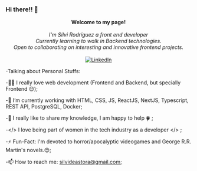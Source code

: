 ### Hi there!! 👋


<p align="center">
    <b>Welcome to my page!</b><br><br>
    <i>
        I'm Silvi Rodríguez a front end developer<br>
        Currently learning to walk in Backend technologies.<br>
        Open to collaborating on interesting and innovative frontend projects.<br>
    </i><br>
    <a href="https://www.linkedin.com/in/silvi-rodriguez-54722784/">
        <img src="https://img.shields.io/badge/LinkedIn-blue?style=flat-square&logo=linkedin" alt="LinkedIn">
    </a>
</p>


-Talking about Personal Stuffs:

-👩‍💻 I really love web development (Frontend and Backend, but specially Frontend 😍);

-🌱 I’m currently working with HTML, CSS, JS, ReactJS, NextJS, Typescript, REST API, PostgreSQL, Docker;

-💬 I really like to share my knowledge, I am happy to help 🍀 ;

-</> I love being part of women in the tech industry as a developer </> ;

-⚡️ Fun-Fact: I'm devoted to horror/apocalyptic videogames and George R.R. Martin's novels.😊;

-📫 How to reach me: silvideastora@gmail.com;

